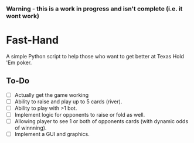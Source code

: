 ### Warning - this is a work in progress and isn't complete (i.e. it wont work)

# Fast-Hand
A simple Python script to help those who want to get better at Texas Hold 'Em poker.

## To-Do
- [ ] Actually get the game working
- [ ] Ability to raise and play up to 5 cards (river).
- [ ] Ability to play with >1 bot.
- [ ] Implement logic for opponents to raise or fold as well.
- [ ] Allowing player to see 1 or both of opponents cards (with dynamic odds of winnning).
- [ ] Implement a GUI and graphics.